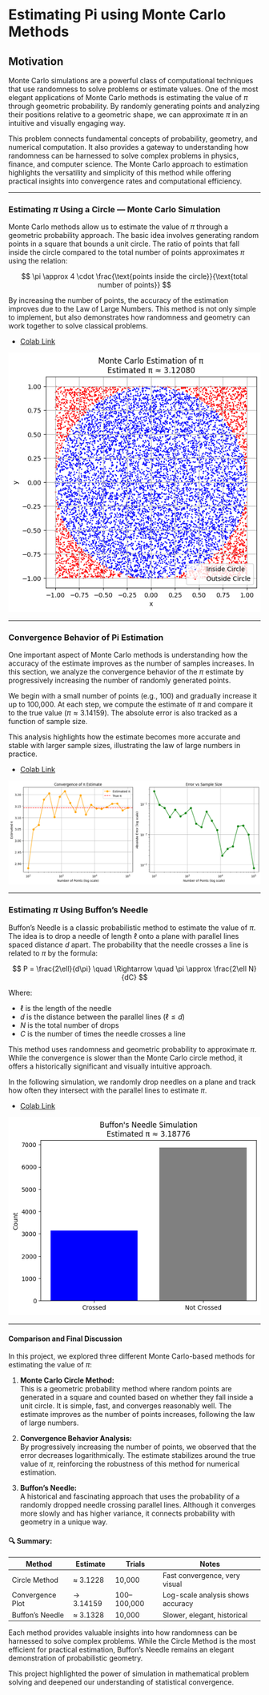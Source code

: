 # Estimating Pi using Monte Carlo Methods

## Motivation

Monte Carlo simulations are a powerful class of computational techniques that use randomness to solve problems or estimate values. One of the most elegant applications of Monte Carlo methods is estimating the value of $\pi$ through geometric probability. By randomly generating points and analyzing their positions relative to a geometric shape, we can approximate $\pi$ in an intuitive and visually engaging way.

This problem connects fundamental concepts of probability, geometry, and numerical computation. It also provides a gateway to understanding how randomness can be harnessed to solve complex problems in physics, finance, and computer science. The Monte Carlo approach to 
 estimation highlights the versatility and simplicity of this method while offering practical insights into convergence rates and computational efficiency.

---

### Estimating $\pi$ Using a Circle — Monte Carlo Simulation

 Monte Carlo methods allow us to estimate the value of $\pi$ through a geometric probability approach. The basic idea involves generating random points in a square that bounds a unit circle. The ratio of points that fall inside the circle compared to the total number of points approximates $\pi$ using the relation:

$$
\pi \approx 4 \cdot \frac{\text{points inside the circle}}{\text{total number of points}}
$$

By increasing the number of points, the accuracy of the estimation improves due to the Law of Large Numbers. This method is not only simple to implement, but also demonstrates how randomness and geometry can work together to solve classical problems.

-  [Colab Link](https://colab.research.google.com/drive/15_h1nChGmwyp2ZyvTGJJQOXNzTqoNoU3)

![Monte Carlo Estimation](Monte_Carlo_Estimation.png)

---

### Convergence Behavior of Pi Estimation

One important aspect of Monte Carlo methods is understanding how the accuracy of the estimate improves as the number of samples increases. In this section, we analyze the convergence behavior of the $\pi$ estimate by progressively increasing the number of randomly generated points.

We begin with a small number of points (e.g., 100) and gradually increase it up to 100,000. At each step, we compute the estimate of $\pi$ and compare it to the true value ($\pi \approx 3.14159$). The absolute error is also tracked as a function of sample size.

This analysis highlights how the estimate becomes more accurate and stable with larger sample sizes, illustrating the law of large numbers in practice.

-  [Colab Link](https://colab.research.google.com/drive/1k9pcaGrA6IcVcoXdVgJS_j0ctkKMP3cj)

![alt text](image-1.png)

---

### Estimating $\pi$ Using Buffon’s Needle

Buffon’s Needle is a classic probabilistic method to estimate the value of $\pi$. The idea is to drop a needle of length $\ell$ onto a plane with parallel lines spaced distance $d$ apart. The probability that the needle crosses a line is related to $\pi$ by the formula:

$$
P = \frac{2\ell}{d\pi} \quad \Rightarrow \quad \pi \approx \frac{2\ell N}{dC}
$$

Where:
- $\ell$ is the length of the needle
- $d$ is the distance between the parallel lines ($\ell \leq d$)
- $N$ is the total number of drops
- $C$ is the number of times the needle crosses a line

This method uses randomness and geometric probability to approximate $\pi$. While the convergence is slower than the Monte Carlo circle method, it offers a historically significant and visually intuitive approach.

In the following simulation, we randomly drop needles on a plane and track how often they intersect with the parallel lines to estimate $\pi$.

-  [Colab Link](https://colab.research.google.com/drive/1X5U1aEFiynJtKKQCX4AyYJ3VvBoiqMPo)

![alt text](image.png)


---

#### Comparison and Final Discussion

In this project, we explored three different Monte Carlo-based methods for estimating the value of $\pi$:

1. **Monte Carlo Circle Method:**  
   This is a geometric probability method where random points are generated in a square and counted based on whether they fall inside a unit circle. It is simple, fast, and converges reasonably well. The estimate improves as the number of points increases, following the law of large numbers.

2. **Convergence Behavior Analysis:**  
   By progressively increasing the number of points, we observed that the error decreases logarithmically. The estimate stabilizes around the true value of $\pi$, reinforcing the robustness of this method for numerical estimation.

3. **Buffon’s Needle:**  
   A historical and fascinating approach that uses the probability of a randomly dropped needle crossing parallel lines. Although it converges more slowly and has higher variance, it connects probability with geometry in a unique way.

#### 🔍 Summary:

| Method                  | Estimate     | Trials     | Notes                                |
|------------------------|--------------|------------|--------------------------------------|
| Circle Method          | ≈ 3.1228     | 10,000     | Fast convergence, very visual        |
| Convergence Plot       | → 3.14159    | 100–100,000| Log-scale analysis shows accuracy    |
| Buffon’s Needle        | ≈ 3.1328     | 10,000     | Slower, elegant, historical          |

Each method provides valuable insights into how randomness can be harnessed to solve complex problems. While the Circle Method is the most efficient for practical estimation, Buffon’s Needle remains an elegant demonstration of probabilistic geometry.

This project highlighted the power of simulation in mathematical problem solving and deepened our understanding of statistical convergence.
